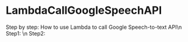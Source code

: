 # LambdaCallGoogleSpeechAPI
Step by step: How to use Lambda to call Google Speech-to-text API\n
Step1: \n
Step2:
